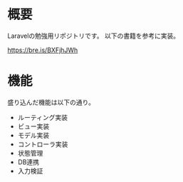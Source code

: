 # 概要

Laravelの勉強用リポジトリです。
以下の書籍を参考に実装。

https://bre.is/BXFjhJWh

# 機能

盛り込んだ機能は以下の通り。

- ルーティング実装
- ビュー実装
- モデル実装
- コントローラ実装
- 状態管理
- DB連携
- 入力検証
